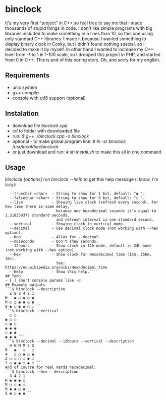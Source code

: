 # binclock
It's my very first "project" in C++ so feel free to say me that i made thousands of stupid things in code.
I don't like simple programs with big libraries included to make something in 5 lines than 10, so this one using only standard C++ libraries.
I made it because I wanted something to display binary clock in Conky, but I didn't found nothing special, so I decided to make it by myself. In other hand I wanted to increase my C++ level from -1 to 1 in 1-100 scale, so I dropped this project in PHP, and started from 0 in C++. This is end of this boring story.
Oh, and sorry for my english.
## Requirements
* unix system
* g++ compiler
* console with utf8 support (optional)
## Instalation
* download file *binclock.cpp*
* *cd* to folder with downloaded file
* run: *$ g++ ./binclock.cpp -o binclock*
* optional - to make global program link:
	*# ln -sr binclock /usr/local/bin/binclock*
* or just download and run: *# sh install.sh* to make this all in one command
## Usage
*binclock [options]*
run *binclock --help* to get this help message (i know, i'm lazy):
```  --description      - Showing description for clock (G is 16, Z is 32).
  --truechar <char>  - String to show for 1 bit, default: "◉ ".
  --falsechar <char> - String to show for 0 bit, default: "○ ".
  --live             - Showing live clock (refresh every second). For hex time there is some delay,
                       because one hexadecimal seconds it's equal to 1.318359375 standard seconds,
                       and refresh interval is one standard second.
  --vertical         - Showing clock in vertical mode.
  --decimal          - Use decimal clock mode (not working with --hex option).
  --bcd              - Alias for --decimal.
  --noseconds        - Don't show seconds.
  --12hours          - Show clock in 12h mode, default is 24h mode (not working with --hex option).
  --hex              - Show clock for Hexadecimal time (16h, 256m, 16s).
                       See: https://en.wikipedia.org/wiki/Hexadecimal_time
  --help             - Show this help.```
## Todo
- [ ] short console params like -d 
## Example outputs
```$ binclock --description
  Z G 8 4 2 1 
H   ◉ ○ ◉ ○ ◉ 
M ○ ○ ◉ ◉ ○ ◉ 
S ◉ ○ ◉ ◉ ○ ○```
```$ binclock --vertical
  ○ ○ 
◉ ○ ○ 
○ ◉ ○ 
◉ ◉ ◉ 
○ ◉ ◉ 
◉ ◉ ◉ ```
```$ binclock --decimal --12hours --vertical --description
  H H M M S S 
8   ◉   ○   ○ 
4   ○ ○ ◉ ○ ◉ 
2 ○ ○ ○ ○ ◉ ○ 
1 ○ ◉ ◉ ○ ◉ ○ ```
And of course for real nerds hexadecimal:
```$ binclock --hex --description
  8 4 2 1 
H ◉ ◉ ◉ ○ 
M ○ ○ ◉ ○ 
M ◉ ◉ ○ ◉ 
S ◉ ○ ◉ ◉```

